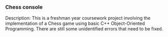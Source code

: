 ### Chess console
Description: This is a freshman year coursework project involving the implementation of a Chess game using basic C++ Object-Oriented Programming. 
             There are still some unidentified errors that need to be fixed.
